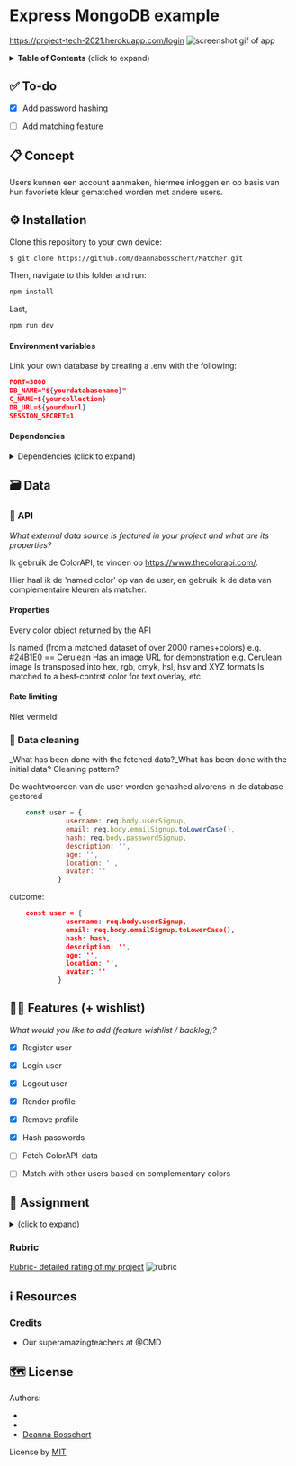 # Express MongoDB example
https://project-tech-2021.herokuapp.com/login
![screenshot gif of app](https://github.com/deannabosschert/Matcher/blob/main/public/assets/img/screencapture_website.gif)



<details>
  <summary><strong>Table of Contents</strong> (click to expand)</summary>

<!-- toc -->

- [✅ To-do](#--to-do)
- [📋 Concept](#---concept)
- [⚙️ Installation](#---installation)
- [🗃 Data](#---data)
  * [🐒 Color API](#---github-api)
    + [Endpoint(s)](#endpoint-s-)
    + [Rate limiting](#rate-limiting)
  * [💽 Data cleaning](#---data-cleaning)
- [👯🏿‍ Features (+ wishlist)](#------features----wishlist-)
- [🏫 Assignment](#---assignment)
  * [Learning goals](#learning-goals)
  * [Goals](#goals)
  * [Rubric](#rubric)
- [ℹ️ Resources](#---resources)
  * [Credits](#credits)
  * [Small inspiration sources](#small-inspiration-sources)
- [🗺️ License](#----license)

<!-- tocstop -->

</details>

## ✅ To-do
- [x] Add password hashing
- [ ] Add matching feature


## 📋 Concept
Users kunnen een account aanmaken, hiermee inloggen en op basis van hun favoriete kleur gematched worden met andere users.


## ⚙️ Installation
Clone this repository to your own device:
```bash
$ git clone https://github.com/deannabosschert/Matcher.git
```
Then, navigate to this folder and run:

```bash
npm install
```

Last,

```bash
npm run dev
```

#### Environment variables
Link your own database by creating a .env with the following:

```json
PORT=3000
DB_NAME="${yourdatabasename}"
C_NAME=${yourcollection}
DB_URL=${yourdburl}
SESSION_SECRET=1

```

#### Dependencies

<details>
  <summary>Dependencies (click to expand)</summary>
```json
 "devDependencies": {
    "cross-env": "^7.0.2",
    "node-sass": "^4.14.1",
    "node-sass-glob-importer": "^5.3.2",
    "nodemon": "^2.0.2",
    "npm-run-all": "^4.1.5"
  },
  "dependencies": {
    "bcrypt": "^5.0.1",
    "body-parser": "^1.19.0",
    "connect-mongodb-session": "^2.4.1",
    "dotenv": "^8.2.0",
    "ejs": "^3.0.1",
    "express": "^4.17.1",
    "express-liquid": "^0.2.6",
    "express-session": "^1.17.1",
    "fs": "^0.0.1-security",
    "gyp": "^0.5.0",
    "heroku": "^7.2.0",
    "liquidjs": "^9.25.0",
    "mongodb": "^3.6.6",
    "mongoose": "^5.9.10",
    "multer": "^1.4.2",
    "node-fetch": "^2.6.0",
    "node-gyp": "^3.8.0",
    "rebuild": "^0.1.2"
  }
```
</details>


## 🗃 Data

### 🐒 API
_What external data source is featured in your project and what are its properties?_ 

Ik gebruik de ColorAPI, te vinden op https://www.thecolorapi.com/.

Hier haal ik de 'named color' op van de user, en gebruik ik de data van complementaire kleuren als matcher.


#### Properties
Every color object returned by the API

Is named (from a matched dataset of over 2000 names+colors)
e.g. #24B1E0 == Cerulean
Has an image URL for demonstration
e.g. Cerulean image
Is transposed into hex, rgb, cmyk, hsl, hsv and XYZ formats
Is matched to a best-contrst color for text overlay, etc

#### Rate limiting
Niet vermeld!

### 💽 Data cleaning
_What has been done with the fetched data?_What has been done with the initial data? Cleaning pattern?

De wachtwoorden van de user worden gehashed alvorens in de database gestored

```js
    const user = {
              username: req.body.userSignup,
              email: req.body.emailSignup.toLowerCase(),
              hash: req.body.passwordSignup,
              description: '',
              age: '',
              location: '',
              avatar: ''
            }
```

outcome:
```json
    const user = {
              username: req.body.userSignup,
              email: req.body.emailSignup.toLowerCase(),
              hash: hash,
              description: '',
              age: '',
              location: '',
              avatar: ''
            }
```

## 👯🏿‍ Features (+ wishlist)
_What would you like to add (feature wishlist / backlog)?_ 

- [x] Register user
- [x] Login user
- [x] Logout user
- [x] Render profile
- [x] Remove profile
- [x] Hash passwords
- [ ] Fetch ColorAPI-data
- [ ] Match with other users based on complementary colors


## 🏫 Assignment
<details>
  <summary></strong> (click to expand)</summary>
We’ll focus on what it means to be a web developer, the current landscape of that space, and topics such as privacy, security, diversity, inclusion, accessibility, communication and team work.


### Learning goals

- You can design and develop a dynamic matching web application
- You can use version control using Git and GitHub
- You can navigate the terminal and set-up your own development environment
- You can write documentation that other developers understand
- You can explain your code and the cohesion of your application
- You can recognise good quality code, collaborate and review other people's code

### Goals 🐒
- Version control with Git (week 1)
- Write docs in markdown (week 1)
- Navigate the command line (week 2)
- Code quality and linting (week 3)
- Review code and understand code quality (week 4)
- Collaborate on GitHub with other developers (week 5)
- Learn about production environments and deployment (week 6)
- Learn about privacy and security issues (week 7+)

</details>

### Rubric

[Rubric- detailed rating of my project](https://github.com/deannabosschert/Matcher/wiki/Rubric)
![rubric](https://github.com/deannabosschert/Matcher/blob/main/src/img/rubric.png)

## ℹ️ Resources

### Credits
- Our superamazingteachers at @CMD

## 🗺️ License

Authors: 
- <!-- [Daniel van de Velde](https://github.com/deannabosschert) -->
- <!-- [Reinier van Limpt](https://github.com/deannabosschert) -->
- [Deanna Bosschert](https://github.com/deannabosschert)


License by
[MIT](https://github.com/deannabosschert/project/blob/master/LICENSE)

